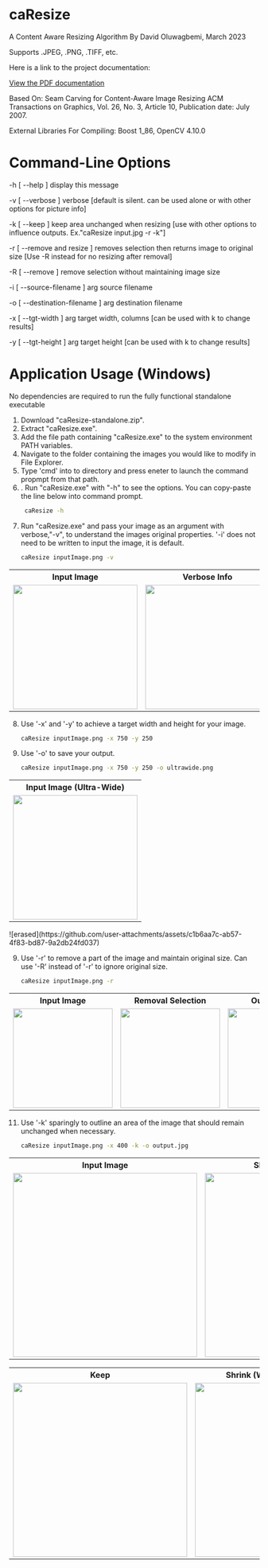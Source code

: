 # caResize
A Content Aware Resizing Algorithm By David Oluwagbemi, March 2023

Supports .JPEG, .PNG, .TIFF, etc.

Here is a link to the project documentation:

[View the PDF documentation](Content_Aware_Resizing.pdf)

Based On:
Seam Carving for Content-Aware Image Resizing
ACM Transactions on Graphics, Vol. 26, No. 3, Article 10, Publication date: July 2007.

External Libraries For Compiling:
Boost 1_86, 
OpenCV 4.10.0

# Command-Line Options

  -h [ --help ]                     display this message
  
  -v [ --verbose ]                  verbose [default is silent. can be used
                                    alone or with other options for picture
                                    info]
                                    
  -k [ --keep ]                     keep area unchanged when resizing [use with
                                    other options to influence outputs.
                                    Ex."caResize input.jpg -r -k"]
                                    
  -r [ --remove and resize ]        removes selection then returns image to
                                    original size [Use -R instead for no
                                    resizing after removal]
                                    
  -R [ --remove ]                   remove selection without maintaining image
                                    size
                                    
  -i [ --source-filename ] arg      source filename
  
  -o [ --destination-filename ] arg destination filename
  
  -x [ --tgt-width ] arg            target width, columns [can be used with k
                                    to change results]
                                    
  -y [ --tgt-height ] arg           target height [can be used with k to change
                                    results]

# Application Usage (Windows)
No dependencies are required to run the fully functional standalone executable
1. Download "caResize-standalone.zip".
2. Extract "caResize.exe".
3. Add the file path containing "caResize.exe" to the system environment PATH variables.
4. Navigate to the folder containing the images you would like to modify in File Explorer.
5. Type 'cmd' into to directory and press eneter to launch the command propmpt from that path.
6. .  Run "caResize.exe" with "-h" to see the options. You can copy-paste the line below into command prompt.
   ```bash
    caResize -h
7. Run "caResize.exe" and pass your image as an argument with verbose,"-v", to understand the images original properties. '-i' does not need to be written to input the image, it is default.
   ```bash
   caResize inputImage.png -v

<p align="center">
  <table>
    <tr>
      <th>Input Image</th>
      <th>Verbose Info</th>
    </tr>
    <tr>
      <td><img src="https://github.com/user-attachments/assets/d9b45ae2-6989-4997-ac5b-f59bfcd10727" height="250"></td>
      <td><img src="https://github.com/user-attachments/assets/b0428a56-b10a-45e1-b079-705f4fed88e8" height="250"></td>
    </tr>
  </table>
</p>

8. Use '-x' and '-y' to achieve a target width and height for your image.
   ```bash
   caResize inputImage.png -x 750 -y 250
9. Use '-o' to save your output.
    ```bash
   caResize inputImage.png -x 750 -y 250 -o ultrawide.png
<p align="center">
  <table>
    <tr>
      <th>Input Image (Ultra-Wide)</th>
    </tr>
    <tr>
      <td><img src="https://github.com/user-attachments/assets/b7722594-ce54-4032-abac-2e852d5524d0" height="250"></td>
    </tr>
  </table>
</p>
![erased](https://github.com/user-attachments/assets/c1b6aa7c-ab57-4f83-bd87-9a2db24fd037)



9. Use '-r' to remove a part of the image and maintain original size. Can use '-R' instead of '-r' to ignore original size.
   ```bash
   caResize inputImage.png -r

<p align="center">
  <table>
    <tr>
      <th>Input Image </th>
      <th>Removal Selection</th>
      <th>Output Image</th>
    </tr>
    <tr>
      <td><img src="https://github.com/user-attachments/assets/29cacbc9-751e-4631-baa3-9cd86bb2cf9d" height="200"></td>
      <td><img src="https://github.com/user-attachments/assets/c85e69ef-2436-414e-8d5b-75bccf593827" height="200"></td>
      <td><img src="https://github.com/user-attachments/assets/c1b6aa7c-ab57-4f83-bd87-9a2db24fd037" height="200"></td>
    </tr>
  </table>
</p>

11. Use '-k' sparingly to outline an area of the image that should remain unchanged when necessary.
    ```bash
    caResize inputImage.png -x 400 -k -o output.jpg

<p align="center">
  <table>
    <tr>
      <th>Input Image </th>
      <th>Shrink (Without Keep)</th>
    </tr>
    <tr>
      <td><img src="https://github.com/user-attachments/assets/e7dd8bf7-0794-4568-924e-42ea9e965b87" height="370"></td>
      <td><img src="https://github.com/user-attachments/assets/bc3c4d26-d96e-4715-8428-e2dbae7d697c" height="370"></td>
    </tr>
  </table>
</p>

<p align="center">
  <table>
    <tr>
      <th>Keep </th>
      <th>Shrink (With Keep Selection)</th>
    </tr>
    <tr>
      <td><img src="https://github.com/user-attachments/assets/4da30257-c9d2-4d74-b7a7-0a2044319961" height="350"></td>
      <td><img src="https://github.com/user-attachments/assets/0cb136cf-dc7d-4c04-8636-b4d7e91ef92c" height="350"></td>
    </tr>
  </table>
</p>
